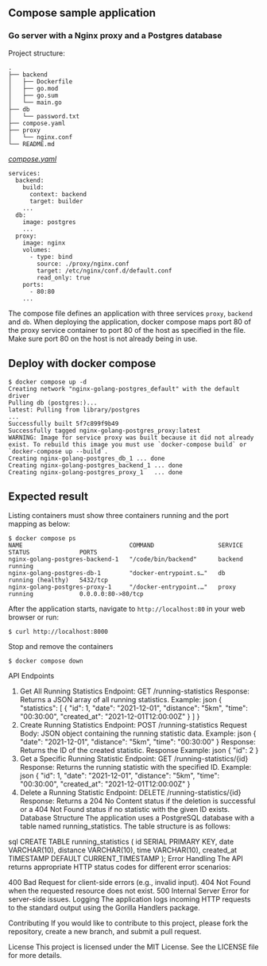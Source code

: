 ## Compose sample application
### Go server with a Nginx proxy and a Postgres database

Project structure:
```
.
├── backend
│   ├── Dockerfile
│   ├── go.mod
│   ├── go.sum
│   └── main.go
├── db
│   └── password.txt
├── compose.yaml
├── proxy
│   └── nginx.conf
└── README.md
```

[_compose.yaml_](compose.yaml)
```shell
services:
  backend:
    build:
      context: backend
      target: builder
    ...
  db:
    image: postgres
    ...
  proxy:
    image: nginx
    volumes:
      - type: bind
        source: ./proxy/nginx.conf
        target: /etc/nginx/conf.d/default.conf
        read_only: true
    ports:
      - 80:80
    ...
```
The compose file defines an application with three services `proxy`, `backend` and `db`.
When deploying the application, docker compose maps port 80 of the proxy service container to port 80 of the host as specified in the file.
Make sure port 80 on the host is not already being in use.

## Deploy with docker compose

```shell
$ docker compose up -d
Creating network "nginx-golang-postgres_default" with the default driver
Pulling db (postgres:)...
latest: Pulling from library/postgres
...
Successfully built 5f7c899f9b49
Successfully tagged nginx-golang-postgres_proxy:latest
WARNING: Image for service proxy was built because it did not already exist. To rebuild this image you must use `docker-compose build` or `docker-compose up --build`.
Creating nginx-golang-postgres_db_1 ... done
Creating nginx-golang-postgres_backend_1 ... done
Creating nginx-golang-postgres_proxy_1   ... done
```

## Expected result

Listing containers must show three containers running and the port mapping as below:
```shell
$ docker compose ps
NAME                              COMMAND                  SERVICE             STATUS              PORTS
nginx-golang-postgres-backend-1   "/code/bin/backend"      backend             running
nginx-golang-postgres-db-1        "docker-entrypoint.s…"   db                  running (healthy)   5432/tcp
nginx-golang-postgres-proxy-1     "/docker-entrypoint.…"   proxy               running             0.0.0.0:80->80/tcp
```

After the application starts, navigate to `http://localhost:80` in your web browser or run:
```shell
$ curl http://localhost:8000
```

Stop and remove the containers
```shell
$ docker compose down
```
API Endpoints
1. Get All Running Statistics
Endpoint: GET /running-statistics
Response: Returns a JSON array of all running statistics.
Example:
json
{
  "statistics": [
    {
      "id": 1,
      "date": "2021-12-01",
      "distance": "5km",
      "time": "00:30:00",
      "created_at": "2021-12-01T12:00:00Z"
    }
  ]
}
2. Create Running Statistics
Endpoint: POST /running-statistics
Request Body: JSON object containing the running statistic data.
Example:
json
{
  "date": "2021-12-01",
  "distance": "5km",
  "time": "00:30:00"
}
Response: Returns the ID of the created statistic.
Response Example:
json
{
  "id": 2
}
3. Get a Specific Running Statistic
Endpoint: GET /running-statistics/{id}
Response: Returns the running statistic with the specified ID.
Example:
json
{
  "id": 1,
  "date": "2021-12-01",
  "distance": "5km",
  "time": "00:30:00",
  "created_at": "2021-12-01T12:00:00Z"
}
4. Delete a Running Statistic
Endpoint: DELETE /running-statistics/{id}
Response: Returns a 204 No Content status if the deletion is successful or a 404 Not Found status if no statistic with the given ID exists.
Database Structure
The application uses a PostgreSQL database with a table named running_statistics. The table structure is as follows:

sql
CREATE TABLE running_statistics (
    id SERIAL PRIMARY KEY,
    date VARCHAR(10),
    distance VARCHAR(10),
    time VARCHAR(10),
    created_at TIMESTAMP DEFAULT CURRENT_TIMESTAMP
);
Error Handling
The API returns appropriate HTTP status codes for different error scenarios:

400 Bad Request for client-side errors (e.g., invalid input).
404 Not Found when the requested resource does not exist.
500 Internal Server Error for server-side issues.
Logging
The application logs incoming HTTP requests to the standard output using the Gorilla Handlers package.

Contributing
If you would like to contribute to this project, please fork the repository, create a new branch, and submit a pull request.

License
This project is licensed under the MIT License. See the LICENSE file for more details.
